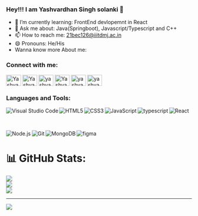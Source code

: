 ### Hey!!! I am Yashvardhan Singh solanki 👋


- 🌱 I’m currently learning: FrontEnd devlopemnt in React
- 💬 Ask me about: Java(Springboot), Javascript/Typescript and C++
- 📫 How to reach me: 21bec126@iiitdmj.ac.in
- 😄 Pronouns: He/His
- Wanna know more About me:
  
<h3 align="left">Connect with me:</h3>
<p align="left">
<a href="https://linkedin.com/in/yashvardhan0708/" target="blank"><img align="center" src="https://raw.githubusercontent.com/rahuldkjain/github-profile-readme-generator/master/src/images/icons/Social/linked-in-alt.svg" alt="Yashvardhan Singh Solanki" height="30" width="40" /></a>
<a href="https://www.instagram.com/yashvardhan_solanki_07/" target="blank"><img align="center" src="https://raw.githubusercontent.com/rahuldkjain/github-profile-readme-generator/master/src/images/icons/Social/instagram.svg" alt="Yashvardhan_solanki_07" height="30" width="40" /></a>
<a href="https://www.codechef.com/users/yashvardhan_03" target="blank"><img align="center" src="https://cdn.jsdelivr.net/npm/simple-icons@3.1.0/icons/codechef.svg" alt="yashvardhan_03" height="30" width="40"  /></a>
<a href="https://codeforces.com/profile/Yashvardhan07" target="blank"><img align="center" src="https://raw.githubusercontent.com/rahuldkjain/github-profile-readme-generator/master/src/images/icons/Social/codeforces.svg" alt="Yashvardhan07" height="30" width="40" /></a>
<a href="https://leetcode.com/yashvardhan07/" target="blank"><img align="center" src="https://raw.githubusercontent.com/rahuldkjain/github-profile-readme-generator/master/src/images/icons/Social/leet-code.svg" alt="yashvardhan07" height="30" width="40" /></a>
<a href="https://auth.geeksforgeeks.org/user/solankiyashvardhansingh2" target="blank"><img align="center" src="https://raw.githubusercontent.com/rahuldkjain/github-profile-readme-generator/master/src/images/icons/Social/geeks-for-geeks.svg" alt="yashvardhan07" height="30" width="40" /></a>
</p>


### Languages and Tools:


<img align="left" alt="Visual Studio Code" src="https://img.shields.io/badge/Visual_Studio_Code-0078D4?style=for-the-badge&logo=visual%20studio%20code&logoColor=white" />
<img align="left" alt="HTML5" src="https://img.shields.io/badge/HTML5-E34F26?style=for-the-badge&logo=html5&logoColor=white" />
<img align="left" alt="CSS3" src="https://img.shields.io/badge/CSS3-1572B6?style=for-the-badge&logo=css3&logoColor=white" />
<img align="left" alt="JavaScript" src="https://img.shields.io/badge/JavaScript-323330?style=for-the-badge&logo=javascript&logoColor=F7DF1E" />
<img align="left" alt="typescript" src="https://img.shields.io/badge/TypeScript-007ACC?style=for-the-badge&logo=typescript&logoColor=white" />
<img align="left" alt="React" src="https://img.shields.io/badge/React-20232A?style=for-the-badge&logo=react&logoColor=61DAFB" />
<br>
<p>&nbsp;</p>
<img align="left" alt="Node.js" src="https://img.shields.io/badge/Node.js-339933?style=for-the-badge&logo=nodedotjs&logoColor=white" />
<img align="left" alt="Git" src="https://img.shields.io/badge/Git-F05032?style=for-the-badge&logo=git&logoColor=white" />
<img align="left" alt="MongoDB" src="https://img.shields.io/badge/MongoDB-4EA94B?style=for-the-badge&logo=mongodb&logoColor=white" />
<img align="left" alt="figma" src="https://img.shields.io/badge/Figma-F24E1E?style=for-the-badge&logo=figma&logoColor=white" />
<br>

# 📊 GitHub Stats:
![](https://github-readme-stats.vercel.app/api?username=yashvardhan783&theme=vue-dark&hide_border=false&include_all_commits=false&count_private=false)<br/>
![](https://github-readme-streak-stats.herokuapp.com/?user=yashvardhan783&theme=vue-dark&hide_border=false)<br/>
![](https://github-readme-stats.vercel.app/api/top-langs/?username=yashvardhan783&theme=vue-dark&hide_border=false&include_all_commits=false&count_private=false&layout=compact)

---
[![](https://visitcount.itsvg.in/api?id=yashvardhan783&icon=0&color=0)](https://visitcount.itsvg.in)

<!-- Proudly created with GPRM ( https://gprm.itsvg.in ) -->
